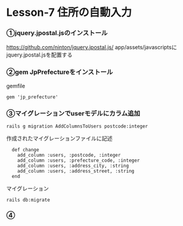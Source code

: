 # Lesson-7 住所の自動入力

### ①jquery.jpostal.jsのインストール
https://github.com/ninton/jquery.jpostal.js/
app/assets/javascriptsにjquery.jpostal.jsを配置する

### ②gem JpPrefectureをインストール
gemfile
```
gem 'jp_prefecture'
```
### ③マイグレーションでuserモデルにカラム追加
```
rails g migration AddColumnsToUsers postcode:integer
```
作成されたマイグレーションファイルに記述
```
  def change
    add_column :users, :postcode, :integer
    add_column :users, :prefecture_code, :integer
    add_column :users, :address_city, :string
    add_column :users, :address_street, :string
  end
```
マイグレーション
```
rails db:migrate
```

### ④
